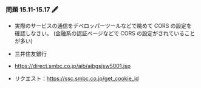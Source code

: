 ### 問題 15.11-15.17 🖋

- 実際のサービスの通信をデベロッパーツールなどで眺めて CORS の設定を確認しなさい。
  (金融系の認証ページなどで CORS の設定がされていることが多い)

- 三井住友銀行
- https://direct.smbc.co.jp/aib/aibgsjsw5001.jsp
- リクエスト：https://ssc.smbc.co.jp/get_cookie_id
